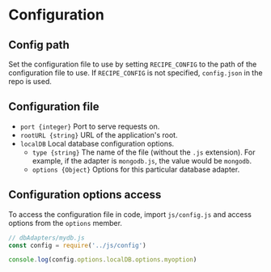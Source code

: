 # Configuration

## Config path
Set the configuration file to use by setting `RECIPE_CONFIG` to the path of the configuration file to use. If `RECIPE_CONFIG` is not specified, `config.json` in the repo is used.

## Configuration file
* `port {integer}` Port to serve requests on.
* `rootURL {string}` URL of the application's root.
* `localDB` Local database configuration options.
    * `type {string}` The name of the file (without the `.js` extension). For example, if the adapter is `mongodb.js`, the value would be `mongodb`.
    * `options {Object}` Options for this particular database adapter.

## Configuration options access
To access the configuration file in code, import `js/config.js` and access options from the `options` member.

```javascript
// dbAdapters/mydb.js
const config = require('../js/config')

console.log(config.options.localDB.options.myoption)
```
